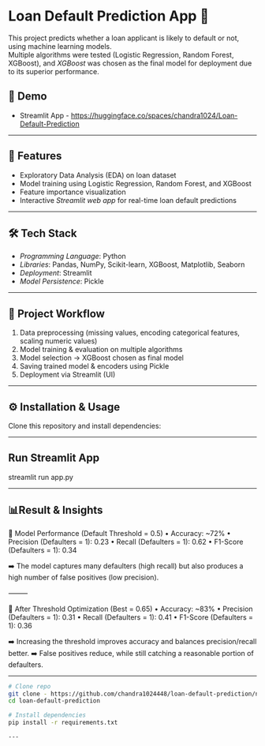 # Loan Default Prediction App 🚀

This project predicts whether a loan applicant is likely to default or not, using machine learning models.  
Multiple algorithms were tested (Logistic Regression, Random Forest, XGBoost), and *XGBoost* was chosen as the final model for deployment due to its superior performance.  

## 🔗 Demo
- Streamlit App - https://huggingface.co/spaces/chandra1024/Loan-Default-Prediction

---

## 📌 Features
- Exploratory Data Analysis (EDA) on loan dataset  
- Model training using Logistic Regression, Random Forest, and XGBoost  
- Feature importance visualization  
- Interactive *Streamlit web app* for real-time loan default predictions  

---

## 🛠️ Tech Stack
- *Programming Language*: Python  
- *Libraries*: Pandas, NumPy, Scikit-learn, XGBoost, Matplotlib, Seaborn  
- *Deployment*: Streamlit 
- *Model Persistence*: Pickle  

---

## 📂 Project Workflow
1. Data preprocessing (missing values, encoding categorical features, scaling numeric values)  
2. Model training & evaluation on multiple algorithms  
3. Model selection → XGBoost chosen as final model  
4. Saving trained model & encoders using Pickle  
5. Deployment via Streamlit (UI) 

---

## ⚙️ Installation & Usage
Clone this repository and install dependencies:

---

## **Run Streamlit App**
streamlit run app.py

---

## 📊**Result & Insights**

🔹 Model Performance (Default Threshold = 0.5)
	•	Accuracy: ~72%
	•	Precision (Defaulters = 1): 0.23
	•	Recall (Defaulters = 1): 0.62
	•	F1-Score (Defaulters = 1): 0.34

➡️ The model captures many defaulters (high recall) but also produces a high number of false positives (low precision).

⸻

🔹 After Threshold Optimization (Best = 0.65)
	•	Accuracy: ~83%
	•	Precision (Defaulters = 1): 0.31
	•	Recall (Defaulters = 1): 0.41
	•	F1-Score (Defaulters = 1): 0.36

➡️ Increasing the threshold improves accuracy and balances precision/recall better.
➡️ False positives reduce, while still catching a reasonable portion of defaulters.

---


```bash
# Clone repo
git clone - https://github.com/chandra1024448/loan-default-prediction/new/main
cd loan-default-prediction

# Install dependencies
pip install -r requirements.txt

---



